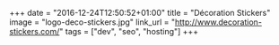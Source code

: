 +++
date = "2016-12-24T12:50:52+01:00"
title = "Décoration Stickers"
image = "logo-deco-stickers.jpg"
link_url = "http://www.decoration-stickers.com/"
tags = ["dev", "seo", "hosting"]
+++

